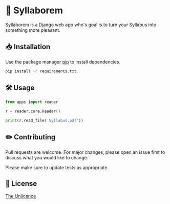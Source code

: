 # :open_book: Syllaborem
Syllaborem is a Django web app who's goal is to turn your Syllabus into something more pleasant.

## :inbox_tray: Installation

Use the package manager [pip](https://pip.pypa.io/en/stable/) to install dependencies.

```bash
pip install -r requirements.txt
```

## :hammer_and_wrench: Usage

```python
from apps import reader

r = reader.core.Reader()

print(r.read_file('Syllabus.pdf'))

```

## :pencil2: Contributing
Pull requests are welcome. For major changes, please open an issue first to discuss what you would like to change.

Please make sure to update tests as appropriate.

## :pushpin: License
[The Unlicence](https://unlicense.org/)
